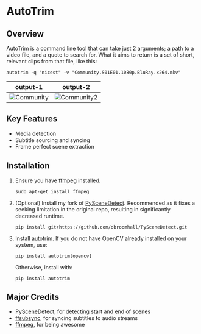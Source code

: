 # AutoTrim
## Overview
AutoTrim is a command line tool that can take just 2 arguments; a path to a video file, and a quote to search for. What it aims to return is a set of short, relevant clips from that file, like this:
```
autotrim -q "nicest" -v "Community.S01E01.1080p.BluRay.x264.mkv"
```

output-1 | output-2
:---:|:---:
![Community](https://media.giphy.com/media/TFaDvUr4O9pR9jKz4q/giphy.gif) | ![Community2](https://media.giphy.com/media/SwTwbjka5sLMpxsuAt/giphy.gif)

## Key Features
* Media detection
* Subtitle sourcing and syncing
* Frame perfect scene extraction

## Installation
1. Ensure you have [ffmpeg](https://ffmpeg.org/) installed.
    ```
    sudo apt-get install ffmpeg
    ```
2. (Optional) Install my fork of [PySceneDetect](https://github.com/obroomhall/PySceneDetect.git). Recommended as it fixes a seeking limitation in the original repo, resulting in significantly decreased runtime.
    ```
    pip install git+https://github.com/obroomhall/PySceneDetect.git
    ```
3. Install autotrim. If you do not have OpenCV already installed on your system, use:
    ```
    pip install autotrim[opencv]
    ```
    Otherwise, install with:
    ```
    pip install autotrim
    ```

## Major Credits
* [PySceneDetect](https://github.com/Breakthrough/PySceneDetect), for detecting start and end of scenes
* [ffsubsync](https://github.com/smacke/ffsubsync), for syncing subtitles to audio streams
* [ffmpeg](https://ffmpeg.org/), for being awesome
